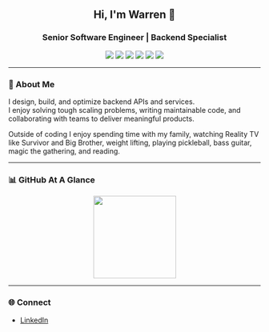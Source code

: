 <!-- Warren | GitHub Profile -->

<h2 align="center">Hi, I'm Warren 👋</h2>
<h3 align="center">Senior Software Engineer | Backend Specialist</h3>

<p align="center">
  <img src="https://img.shields.io/badge/Python-3776AB?style=for-the-badge&logo=python&logoColor=white" />
  <img src="https://img.shields.io/badge/Golang-00ADD8?style=for-the-badge&logo=go&logoColor=white" />
  <img src="https://img.shields.io/badge/Postgres-4169E1?style=for-the-badge&logo=postgresql&logoColor=white" />
  <img src="https://img.shields.io/badge/DynamoDB-4053D6?style=for-the-badge&logo=amazondynamodb&logoColor=white" />
  <img src="https://img.shields.io/badge/AWS-232F3E?style=for-the-badge&logo=amazonaws&logoColor=white" />
  <img src="https://img.shields.io/badge/Docker-2496ED?style=for-the-badge&logo=docker&logoColor=white" />
</p>

---

### 🚀 About Me
I design, build, and optimize backend APIs and services.  
I enjoy solving tough scaling problems, writing maintainable code, and collaborating with teams to deliver meaningful products.  

Outside of coding I enjoy spending time with my family, watching Reality TV like Survivor and Big Brother, weight lifting, playing pickleball, bass guitar, magic the gathering, and reading.  

---
<!--
### 🛠 Featured Projects
- **[Receipt Processor](https://github.com/warrenu/receipt-processor)** – Go web service for receipt processing, built with performance and scalability in mind  
- **[API Scheduling Planner](https://github.com/warrenu/api-scheduler)** – Debugging & scheduling tool I built to improve request handling in microservices  
- **[Terraform AWS Modules](https://github.com/warrenu/terraform-modules)** – Infrastructure as Code examples for EC2, API Gateway, and DynamoDB  

---
-->
### 📊 GitHub At A Glance
<p align="center">
  <img src="https://github-readme-stats.vercel.app/api/top-langs/?username=warrenu&layout=compact&theme=radical&hide=html,css" height="165" />
</p>

---

### 🌐 Connect
- [LinkedIn](https://www.linkedin.com/in/urbinawarren)  
